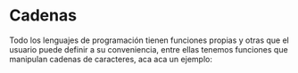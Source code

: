 # Cadenas

Todo los lenguajes de programación tienen funciones propias y otras que el usuario puede definir a su conveniencia, entre ellas tenemos funciones que manipulan cadenas de caracteres, aca aca un ejemplo:






